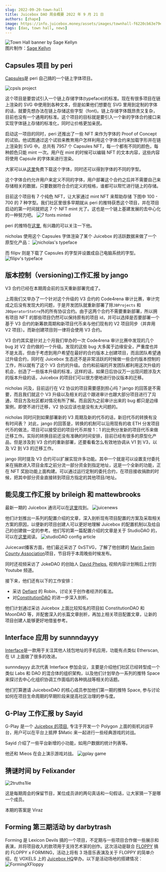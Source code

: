 ```yaml
---
slug: 2022-09-20-town-hall
title: Juicebox DAO 周会概要 2022 年 9 月 21 日
authors: [zhape]
image: https://info.juicebox.money/assets/images/townhall-f6220cb63e79e62f790a0ba4a041c68c.png
tags: [dao, town hall, news]
---
```



![Town Hall banner by Sage Kellyn](https://info.juicebox.money/assets/images/townhall-f6220cb63e79e62f790a0ba4a041c68c.png)  
图片制作：[Sage Kellyn](https://twitter.com/SageKellyn) 


## Capsules 项目 by peri

[Capsules](https://cpsls.app/)是 peri 自己搞的一个链上字体项目。

![cpsls project](F5YDE5e.png)

这个项目是要尝试引入一个链上存储字体(typeface)的标准。现在有很多项目在链上渲染的 SVG 中使用到各种文本，但是如果他们想要在 SVG 里用到定制的字体的话，就要先想办法在链上存储这些字型（font)。链上存储字体既昂贵又复杂，目前也没有一个通用的标准。这个项目的目标就是要引入一个新的字体合约接口来实现字体链上存储的标准化，同时让价格更加亲民。

启动这一项目的同时，peri 还推出了一些 NFT 来作为字体的 Proof of Concept 的试验。他试图通过这个试验来教育用户怎样利用这个字体合约来加载字形并在链上渲染到 SVG 中。总共有 7957 个 Capsules NFT，每一个都有不同的颜色，每种颜色只能 mint 一次。用户在 mint 的时候可以编辑 NFT 的文本内容，这些内容将使用 Capsule 的字体来进行渲染。

大家可以从[这里](https://cpsls.app/#/typeface)免费下载这个字体，同时还可以得到字体的不同的字型。

这个字体合约允许用户来定义不同的字体，用户部署这个合约之后并不需要自己来存储相关的数据，只要数据符合合约定义的规格，谁都可以帮忙进行链上的存储。

目前这个项目有 7 个纯色 NFT，让大家通过 mint NFT 来帮助存储 下图中 100 - 700 的 7 种字型。我们社区里很多早期就从 peri 的推特获悉这个项目，并在项目启动的第一时间就把这 7 个 NFT mint 光了。这也是一个链上基建发展的去中心化的一种努力吧。
![7 fonts minted](cosc0mW.png)

peri 的推特在[这里](https://twitter.com/peripheralist), 有兴趣的可以关注一下他。

nicholas 使用这个 Capsules 字体渲染了某个 Juicebox 的活跃数据来做了一个原型化产品：
![nicholas's typeface](1PfC1pp.jpeg)

而 filipv 则是下载了 Capsules 的字型并设置成自己电脑系统的字型。
![filipv's typeface](SvdMNyS.png)

## 版本控制（versioning)工作汇报 by jango

V3 合约已经在本期周会前的当天重新部署完成了。

上周我们又举办了一个针对这个升级的 V3 合约的 Code4rena 审计比赛，审计完成之后没有发现大的问题，于是开发团队就重新部署了除`JBProjects` 和 `JBOperatorStotre`外的所有协议合约。由于这两个合约不需要重新部署，所以拥有项目 NFT 的那些项目仍然可以保持原有的项目 id，并可以选择是否要部署一个基于 V3 合约的新筹款周期和新项目代币来与他们现有的 V2 项目同步（并弃用 V2 项目）。而新创建项目则一律将会使用 V3 合约。

V3 合约其实是针对上个月我们举办的一次 Code4rena 审计比赛中发现的几个 bug 对 V2 合约做的一个升级。发现的这些 bug 大多属于边缘安全，严重度也并不是太高，但由于考虑到用户希望在最好的合约版本上创建项目，而且团队希望通过升级合约，同时在 Juicebox 生态还不是非常活跃的时候做一些合约版本控制的工作，所以就有了这个 V3 合约的升级。合约和前端的开发团队都利用这次升级的机会，创造了一些版本升级的标准，这样的话，如果日后协议万一出现问题涉及大的版本升级的话，Juicebox 的项目们可以很方便地进行协议版本的迁移。

nicholas 问及，目前运行在 V2 协议的项目需要感到担心吗？jango 的回答是不需要，而且我们就这个 V3 升级以及相关的这个跟进审计也跟大部分项目进行了沟通，项目方及社区都对情况有所了解。而且因为之前审计出来的 bug 都只是边缘案例，即使不进行迁移，V2 协议应该也是没有太大问题的。

nicholas 同时问到如果部署新的 V3 周期及新的代币的话，新旧代币的转换有没有时间表？ 对此，jango 的回答是，转换的机制可以沿用现有的收 ETH 分发项目代币的做法，项目可以接受旧的项目代币并按 1：1 的比例分发新的项目代币来做迁移工作。实际的转换目前还没有准确的时间安排，目前已经有很多的原型化产品，但是涉及到 V3 合约的重新部署，还要看看怎么有效地协调从 V1 到 V3，以及 V2 到 V3 的迁移工作。

jango 同时提及 V3 合约可以扩展实现许多功能。其中一个就是可以设置支付委托来在捐款进入项目金库之前分流一部分资金到指定地址，这是一个全新的功能，正在 NFT 奖励功能上面构建。可以通过运行定制的委托合约，在项目接收捐款的时候，把其中部分资金直接转到项目方指定的其他项目/地址。

## 能见度工作汇报 by brileigh 和 mattewbrooks

最新一期的 Juicebox 通讯可以在[这里](https://newsletter.juicebox.money/)找到。
![juicenews](Xb7qYnT.jpeg)

他们计划推出一系列的配置介绍的文章，深入剖析现有项目配置的方案及采取相关方案的原因，以便新的项目创建人可以更好地理解 Juicebox 的配置机制以及给自己的创建做一定的参考。他们写的第一篇配置介绍的文章是关于 StudioDAO 的，可以在[这里](https://info.juicebox.money/blog/2022-09-20-studiodao-config/)阅读。
![studioDAO config article](mUXCtBp.png)

Juicecast播客方面，他们最近采访了 0xSTVG，了解了他创建的 [Marin Swim County Association](https://juicebox.money/@mcsa)项目，节目将于本周晚些时候发布。

同时还视频采访了 JokeDAO 的创始人 [David Phelps](https://twitter.com/divine_economy), 视频内容计划稍后上付到 Youtube 频道。

接下来，他们还有以下的工作安排：
- 采访 [Defiant](https://www.youtube.com/c/TheDefiant) 的 Robin，讨论关于创作者经济的看法。
- 对[ConstitutionDAO](https://juicebox.money/p/constitutiondao) 的进一步深入剖析。

他们计划通过采访 Juicebox 上面比较知名的项目如 ConstitutionDAO 和 MoonDAO 等，并配套深入的长篇文章剖析，再加上相关项目配置文章，让新的项目创建人能够更好地借鉴参考。

## Interface 应用 by sunnndayyy

[Interface](https://www.interface.social/)是一款用于关注其他人钱包地址的手机应用，功能有点类似 Etherscan, 在 UI 上面做了很多的改进。

sunnndayyy 此次代表 Interface 参加会议，主要是介绍他们社区已经转型成一个类似 Labs 和 DAO 的混合体的组织架构，以及他们计划举办一系列的推特 Space 来探讨去中心化组织协调工作面临的各种挑战等相关的话题。

他们打算邀请 JuiceboxDAO 的核心成员参加他们第一期的推特 Space, 参与讨论如何在项目生命周期的早期阶段来提高社区治理的参与度。

## G-Play 工作汇报 by Sayid

 G-Play 是一个 [Juicebox 的项目](https://juicebox.money/v2/p/153), 专注于开发一个 Polygon 上面的街机对战平台，用户可以在平台上抵押 $Matic 来一起进行一些经典游戏的对战。

 Sayid 介绍了一些平台新增的小功能，如用户数据的统计列表等。

 他还和 Mieos 在会上演示游戏对战。
 ![gplay game](gab5Bm7.png)

## 猜谜时间 by Felixander

![2truths1lie](gJqUCzL.png)

这是每期周会的保留节目，某位成员讲的两句真话和一句假话，让大家猜一下是哪一个成员。

本期的答案是 Viraz

## Forming 第三期活动 by darbytrash

Forming 是 Lexicon Devils 搞的一个项目，不定期与一些项目合作做一些展示和表演，并将项目收入的款项用于支持艺术家的创作。这次活动是联合 [FLOPPY](https://twitter.com/FloppyDigital) 搞的 FLOPPY x FORMING，活动上将有 3 场音乐表演及关于 FLOPPY 的简单介绍，在 VOXELS 上的 [Juicebox HQ](https://info.juicebox.money/blog/juicebox.lexicondevils.xyz)举办。以下是活动场地的搭建情况：
![FormingXFloppy](KK9n4F5.jpeg)

